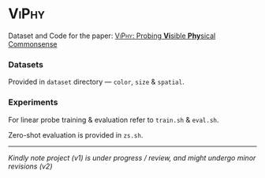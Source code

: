 # <span style="font-variant:small-caps;">ViPhy</span>

Dataset and Code for the paper: 
[<span style="font-variant:small-caps;">ViPhy</span>: 
Probing **Vi**sible **Phy**sical Commonsense](https://arxiv.org/abs/2209.07000)

<!-- 
### Setup
```shell
export VG=...
export VisCS=...
export OFA=...
```
-->


### Datasets

Provided in `dataset` directory — `color`, `size` & `spatial`.



### Experiments

For linear probe training & evaluation refer to `train.sh` & `eval.sh`.

Zero-shot evaluation is provided in `zs.sh`.



----

<i>
Kindly note project (v1) is under progress / review, and might undergo minor revisions (v2) 
</i> 
